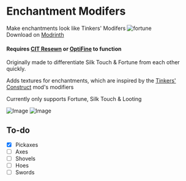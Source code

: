 # Enchantment Modifers

Make enchantments look like Tinkers' Modifers ![fortune](https://user-images.githubusercontent.com/65592600/235930835-d9fa23c8-3c49-45bd-8d00-f45dd058ab06.png)<br/>
Download on [Modrinth](https://modrinth.com/resourcepack/enchantment-modifiers)
<h4>

Requires [CIT Resewn](https://modrinth.com/mod/cit-resewn) or [OptiFine](https://www.optifine.net/home) to function

</h4>

Originally made to differentiate Silk Touch & Fortune from each other quickly.

Adds textures for enchantments, which are inspired by the [Tinkers' Construct](https://modrinth.com/mod/tinkers-construct) mod's modifiers

Currently only supports Fortune, Silk Touch & Looting

![Image](https://cdn-raw.modrinth.com/data/SuJ8zxjT/images/5ffa7e8483c634edef69465e3aefca277a5d4d7a.png)
![Image](https://cdn-raw.modrinth.com/data/SuJ8zxjT/images/2a68aa4f553e2f72fb57b2b394d80451867309fa.png)

## To-do

- [x] Pickaxes
- [ ] Axes
- [ ] Shovels
- [ ] Hoes
- [ ] Swords
